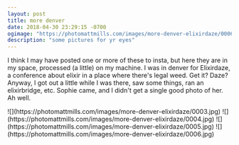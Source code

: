 ```yaml
---
layout: post
title: more denver
date: 2018-04-30 23:29:15 -0700
ogimage: "https://photomattmills.com/images/more-denver-elixirdaze/0006.jpg"
description: "some pictures for yr eyes"
---
```


I think I may have posted one or more of these to insta, but here they are in my space, processed (a little) on my machine. I was in denver for Elixirdaze, a conference about elixir in a place where there's legal weed. Get it? Daze? Anyway, I got out a little while I was there, saw some things, ran an elixirbridge, etc. Sophie came, and I didn't get a single good photo of her. Ah well.

<span style="display:block;" class="center">
  ![](https://photomattmills.com/images/more-denver-elixirdaze/0003.jpg)
<span class="caption"></span>
![](https://photomattmills.com/images/more-denver-elixirdaze/0004.jpg)
<span class="caption"></span>
![](https://photomattmills.com/images/more-denver-elixirdaze/0005.jpg)
<span class="caption"></span>
![](https://photomattmills.com/images/more-denver-elixirdaze/0006.jpg)
<span class="caption"></span>
</span>
